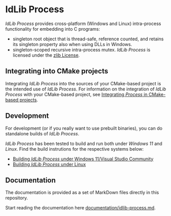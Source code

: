 # IdLib Process
*IdLib Process* provides cross-platform (Windows and Linux) intra-process functionality for embedding into C programs:
- singleton root object that is thread-safe, reference counted, and retains its singleton property also when using DLLs in Windows.
- singleton-scoped recursive intra-process mutex.
*IdLib Process* is licensed under the [zlib License](LICENSE).

## Integrating into CMake projects
Integrating *IdLib Process* into the sources of your CMake-based project is the intended use of *IdLib Process*.
For information on the integration of *IdLib Process* with your CMake-based project, see
[Integrating *Process* in CMake-based projects](integrating-into-cmake-projects.md).

## Development
For development (or if you really want to use prebuilt binaries), you can do standalone builds of *IdLib Process*.

*IdLib Process* has been tested to build and run both under *Windows 11* and *Linux*.
Find the build instrutions for the respective systems below:
- [Building *IdLib Process* under Windows 11/Visual Studio Community](building-under-windows-11-visual-studio-community-20222)
- [Building *IdLib Process* under Linux](building-under-linux)

## Documentation
The documentation is provided as a set of MarkDown files directly in this repository.

Start reading the documentation here [documentation/idlib-process.md](documentation/idlib-process.md).
